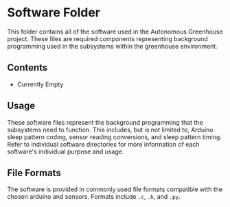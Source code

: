 # Software Folder

This folder contains all of the software used in the Autonomous Greenhouse project. These files are required components representing background programming used in the subsystems within the greenhouse environment.

## Contents

- Currently Empty

## Usage

These software files represent the background programming that the subsystems need to function. This includes, but is not limited to, Arduino sleep pattern coding, sensor reading conversions, and sleep pattern timing. Refer to individual software directories for more information of each software's individual purpose and usage.

## File Formats

The software is provided in commonly used file formats compatible with the chosen arduino and sensors. Formats include `.c`, `.h`, and `.py`.
